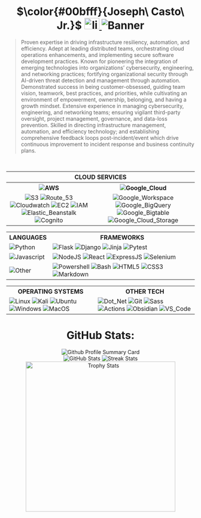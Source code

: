 <html>
<body>
    <div>
        <div>
            <h1 align="center">
               $\color{#00bfff}{Joseph\ Casto\ Jr.}$
                <span id="linkedin_logo">
                    <a href="https://linkedin.com/in/joseph-casto-jr/" target="blank"><img src="https://raw.githubusercontent.com/rahuldkjain/github-profile-readme-generator/master/src/images/icons/Social/linked-in-alt.svg" alt="linkedin" height="30" width="40"/>
                    </a>
                    <img alt="Banner" src="https://readme-typing-svg.demolab.com/?lines=Full-stack%20development;Cybersecurity;Network%20Engineering;20%2B%20years%20of%20technology%20experience;Always%20building%20&font=Merriweather%20Sans%20Code&center=true&width=640&height=45&color=yellow&vCenter=false&pause=1000&size=30"/>
                </span>
            </h1>
        </div>
    </div>
    <div>
        <blockquote cite="https://www.linkedin.com/in/joseph-casto-jr/">
        Proven expertise in driving infrastructure resiliency, automation, and efficiency. Adept at leading distributed teams, orchestrating cloud operations enhancements, and implementing secure software development practices. Known for pioneering the integration of emerging technologies into organizations’ cybersecurity, engineering, and networking practices; fortifying organizational security through AI-driven threat detection and management through automation. Demonstrated success in being customer-obsessed, guiding team vision, teamwork, best practices, and priorities, while cultivating an environment of empowerment, ownership, belonging, and having a growth mindset. Extensive experience in managing cybersecurity, engineering, and networking teams; ensuring vigilant third-party oversight, project management, governance, and data-loss prevention. Skilled in directing infrastructure management, automation, and efficiency technology; and establishing comprehensive feedback loops post-incident/event which drive continuous improvement to incident response and business continuity plans.
        </blockquote>
    </div>
    <br>
    <div>
        <table>
            <tr>
                <th id="cloud_services" colspan="2">
                    CLOUD SERVICES
                </th>
            </tr>
            <tr>
                <th>
                    <img alt="AWS" src="https://img.shields.io/badge/-Amazon%20Web%20Services-232f3e?style=flat-square&logo=amazon-web-services&logoColor=FF9900"/>
                </th>
                <th>
                    <img alt="Google_Cloud" src="https://img.shields.io/badge/-Google_Cloud_Platform-4285F4?style=flat-square&logo=google-cloud&logoColor=FF7143"/>
                </th>
            </tr>
            <tr>
                <td align="center">
                    <img alt="S3" src="https://img.shields.io/badge/-Amazon%20S3-232f3e?style=flat-square&logo=amazon-s3&logoColor=FF9900"/>
                    <img alt="Route_53" src="https://img.shields.io/badge/-Route%2053-232f3e?style=flat-square&logo=amazon-route-53&logoColor=FF9900"/>
                    <img alt="Cloudwatch" src="https://img.shields.io/badge/-Cloudwatch-232f3e?style=flat-square&logo=amazon-cloudwatch&logoColor=FF9900"/>
                    <img alt="EC2" src="https://img.shields.io/badge/-Amazon%20EC2-232f3e?style=flat-square&logo=amazon-ec2&logoColor=FF9900"/>
                    <img alt="IAM" src="https://img.shields.io/badge/-Amazon%20IAM-232f3e?style=flat-square&logo=amazoniam&logoColor=FF9900"/>
                    <img alt="Elastic_Beanstalk" src="https://img.shields.io/badge/-Elastic%20Beanstalk-232f3e?style=flat-square&logo=amazonsimpleemailservice&logoColor=FF9900"/>
                    <img alt="Cognito" src="https://img.shields.io/badge/-Cognito-232f3e?style=flat-square&logo=amazoncognito&logoColor=FF9900"/>
                </td>
                <td align="center">
                    <img alt="Google_Workspace" src="https://img.shields.io/badge/-Google%20WorkSpace-4285F4?style=flat-square&logo=google&logoColor=FF7143"/>
                    <img alt="Google_BigQuery" src="https://img.shields.io/badge/-Google%20BigQuery-4285F4?style=flat-square&logo=googlebigquery&logoColor=FF7143"/>
                    <img alt="Google_Bigtable" src="https://img.shields.io/badge/-Google%20Big%20Table-4285F4?style=flat-square&logo=googlebigtable&logoColor=FF7143"/>
                    <img alt="Google_Cloud_Storage" src="https://img.shields.io/badge/-Google%20Cloud%20Storage-4285F4?style=flat-square&logo=googlecloudstorage&logoColor=FF7143"/>
                </td>
            </tr>
        </table>
    </div>
    <div>
        <table align="center">
            <tr>
                <th>
                    LANGUAGES
                </th>
                <th>
                    FRAMEWORKS
                </th>
            </tr>
            <tr>
                <td>
                    <img alt="Python" src="https://img.shields.io/badge/-Python-4584b6?style=flat-square&logo=python&logoColor=ffde57"/>
                </td>
                <td>
                    <img alt="Flask" src="https://img.shields.io/badge/-Flask-ffffff?style=flat-square&logo=flask&logoColor=black"/>
                    <img alt="Django" src="https://img.shields.io/badge/Django-092E20?style=flat-square&logo=django&logoColor=green"/>
                    <img alt="Jinja" src="https://img.shields.io/badge/-Jinja-ffffff?style=flat-square&logo=jinja&logoColor=red"/>
                    <img alt="Pytest" src="https://img.shields.io/badge/-Pytest-646464?style=flat-square&logo=pytest&logoColor=4584b6"/>
                </td>
            </tr>
            <tr>
            </tr>
            <tr>
                <td>
                    <img alt="Javascript" src="https://img.shields.io/badge/-Javascript-000000?style=flat-square&logo=javascript&logoColor=yellow"/>
                </td>
                <td>
                    <img alt="NodeJS" src="https://img.shields.io/badge/Node%20js-215732?style=flat-square&logo=nodedotjs&logoColor=white"/>
                    <img alt="React" src="https://img.shields.io/badge/React-20232A?style=flat-square&logo=react&logoColor=61DAFB"/>
                    <img alt="ExpressJS" src="https://img.shields.io/badge/Express%20JS-000000?style=flat-square&logo=express&logoColor=white"/>
                    <img alt="Selenium" src="https://img.shields.io/badge/Selenium-43B02A?style=flat-square&logo=Selenium&logoColor=white"/>
                </td>
                </td>
            </tr>
                <tr>
                <td>
                    <img alt="Other" src="https://img.shields.io/badge/-Other-f65314?style=flat-square&logo=git&logoColor=00a1f1"/>
                </td>
                <td>
                    <img alt="Powershell" src="https://img.shields.io/badge/-Powershell-0037DA?style=flat-square&logo=zsh&logoColor=4285F4"/>
                    <img alt="Bash" src="https://img.shields.io/badge/-Bash-000000?style=flat-square&logo=zsh&logoColor=white"/>
                    <img alt="HTML5" src="https://img.shields.io/badge/-HTML5-ffffff?style=flat-square&logo=html5&logoColor=orange"/>
                    <img alt="CSS3" src="https://img.shields.io/badge/-CSS3-ffffff?style=flat-square&logo=css3&logoColor=blue"/>
                    <img alt="Markdown" src="https://img.shields.io/badge/-Markdown-1a73e8?style=flat-square&logo=markdown&logoColor=00a1f1"/>
                </td>
            </tr>
        </table>
    </div>
    <div>
        <table>
            <tr>
                <th>
                    OPERATING SYSTEMS
                </th>
                <th>
                    OTHER TECH
                </th>
            </tr>
            <tr>
                <td id="os">
                    <img alt="Linux" src="https://img.shields.io/badge/-Linux-ffcc33?style=flat-square&logo=linux&logoColor=000000"/>
                    <img alt="Kali" src="https://img.shields.io/badge/-Kali%20Linux-06051F?style=flat-square&logo=kalilinux&logoColor=white"/>
                    <img alt="Ubuntu" src="https://img.shields.io/badge/-Ubuntu-E95420?style=flat-square&logo=ubuntu&logoColor=06051F"/>
                    <img alt="Windows" src="https://img.shields.io/badge/-Windows-00a1f1?style=flat-square&logo=&logoColor=E95420"/>
                    <img alt="MacOS" src="https://img.shields.io/badge/-MacOS-ffffff?style=flat-square&logo=apple&logoColor=black"/>
                </td>
                <td id="other-tech">
                        <img alt="Dot_Net" src="https://img.shields.io/badge/.NET-512BD4?style=flat-square&logo=dotnet&logoColor=white"/>
                        <img alt="Git" src="https://img.shields.io/badge/-Git-F05032?style=flat-square&logo=git&logoColor=white"/>
                        <img alt="Sass" src="https://img.shields.io/badge/Sass-CC6699?style=flat-square&logo=sass&logoColor=white"/>
                        <img alt="Actions" src="https://img.shields.io/badge/Github%20Actions-282a2e?flat-square&logo=githubactions&logoColor=367cf"/>
                        <img alt="Obsidian" src="https://img.shields.io/badge/-Obsidian-7C3AED?style=flat-square&logo=obsidian&logoColor=white"/>
                        <img alt="VS_Code" src="https://img.shields.io/badge/-VS%20Code-0078d7?style=flat-square&logo=code&logoColor=white"/>
                    </td>
            </tr>
        </table>
    </div>
    <div align="center">
        <h1>GitHub Stats:</h1>
            <div>
                <img alt="Github Profile Summary Card" src="https://github-profile-summary-cards.vercel.app/api/cards/profile-details?username=casto-tech"/>
            </div>
            <div>
                <img alt="GitHub Stats" src="https://github-readme-stats-git-masterrstaa-rickstaa.vercel.app/api?username=casto-tech"/>
                <img alt="Streak Stats" src="https://github-readme-streak-stats.herokuapp.com/?user=casto-tech"/>
            </div>
            <div>
                <img alt="Trophy Stats" src="https://github-profile-trophy.vercel.app/?username=casto-tech&rank=SSS,SS,S,AAA,AA,A,B,C,SECRET&row=3&column=3" width="400">
            </div>
    </div>
